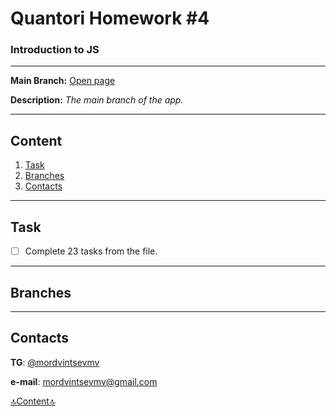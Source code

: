 # Quantori Homework #4

### Introduction to JS

---

**Main Branch:** <a href="https://mordvintsevmv.github.io/quantori_homework_4" target="_blank">Open page</a>

**Description:** *The main branch of the app.*

---

## <a name="content">Content</a>

1. [Task](#Task)
2. [Branches](#branches)
3. [Contacts](#contacts)

---

## <a name="Task">Task</a>

- [ ] Complete 23 tasks from the file.

---

## <a name="branches">Branches</a>

---

## <a name="contacts">Contacts</a>

**TG**: [@mordvintsevmv](https://t.me/mordvintsevmv)

**e-mail**: mordvintsevmv@gmail.com


[🔝Content🔝](#content)
